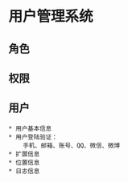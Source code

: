 # 用户管理系统

## 角色

## 权限

## 用户
    * 用户基本信息
    * 用户登陆验证：
        手机、邮箱、账号、QQ、微信、微博
    * 扩展信息
    * 位置信息
    * 日志信息